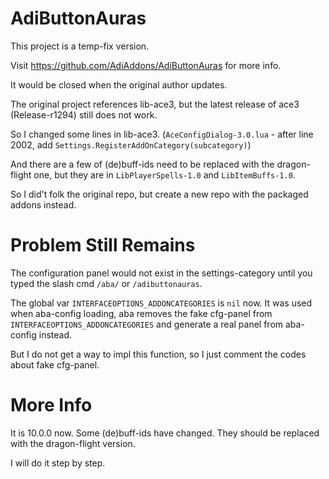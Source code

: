 # AdiButtonAuras

This project is a temp-fix version.

Visit https://github.com/AdiAddons/AdiButtonAuras for more info.

It would be closed when the original author updates.

The original project references lib-ace3, but the latest release of ace3 (Release-r1294) still does not work.

So I changed some lines in lib-ace3. (`AceConfigDialog-3.0.lua` - after line 2002, add `Settings.RegisterAddOnCategory(subcategory)`)

And there are a few of (de)buff-ids need to be replaced with the dragon-flight one, but they are in `LibPlayerSpells-1.0` and `LibItemBuffs-1.0`.

So I did't folk the original repo, but create a new repo with the packaged addons instead.

# Problem Still Remains

The configuration panel would not exist in the settings-category until you typed the slash cmd `/aba/` or `/adibuttonauras`.

The global var `INTERFACEOPTIONS_ADDONCATEGORIES` is `nil` now. It was used when aba-config loading, aba removes the fake cfg-panel from `INTERFACEOPTIONS_ADDONCATEGORIES` and generate a real panel from aba-config instead.

But I do not get a way to impl this function, so I just comment the codes about fake cfg-panel.

# More Info

It is 10.0.0 now. Some (de)buff-ids have changed.  They should be replaced with the dragon-flight version.

I will do it step by step.
